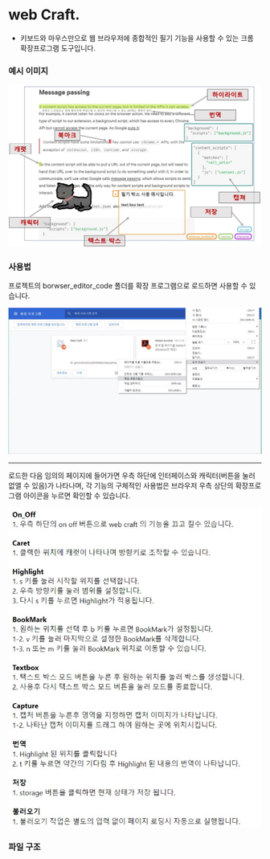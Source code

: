 web Craft.
===

* 키보드와 마우스만으로 웹 브라우저에 종합적인 필기 기능을 사용할 수 있는 크롬 확장프로그램 도구입니다.


### 예시 이미지

![사용 예시](https://github.com/Deplim/CWeb_browser_editor/blob/master/source/%EC%98%88%EC%8B%9C%20%EC%9D%B4%EB%AF%B8%EC%A7%80/%EC%82%AC%EC%9A%A9%20%EC%98%88%EC%8B%9C.jpg?raw=true)

### 사용법

 프로젝트의 borwser_editor_code 폴더를 확장 프로그램으로 로드하면 사용할 수 있습니다.  

![확장프로그램 실행](https://github.com/Deplim/CWeb_browser_editor/blob/master/source/%EC%98%88%EC%8B%9C%20%EC%9D%B4%EB%AF%B8%EC%A7%80/%ED%99%95%EC%9E%A5%ED%94%84%EB%A1%9C%EA%B7%B8%EB%9E%A8%20%EC%8B%A4%ED%96%89.JPG?raw=true)

* * *

 로드한 다음 임의의 페이지에 들어가면 우측 하단에 인터페이스와 캐릭터(버튼을 눌러 없앨 수 있음)가 나타나며, 각 기능의 구체적인 사용법은 브라우저 우측 상단의 확장프로그램 아이콘을 누르면 확인할 수 있습니다.

![사용 방법](https://github.com/Deplim/CWeb_browser_editor/blob/master/source/%EC%98%88%EC%8B%9C%20%EC%9D%B4%EB%AF%B8%EC%A7%80/%EC%82%AC%EC%9A%A9%20%EB%B0%A9%EB%B2%95.jpg?raw=true)


### 파일 구조
